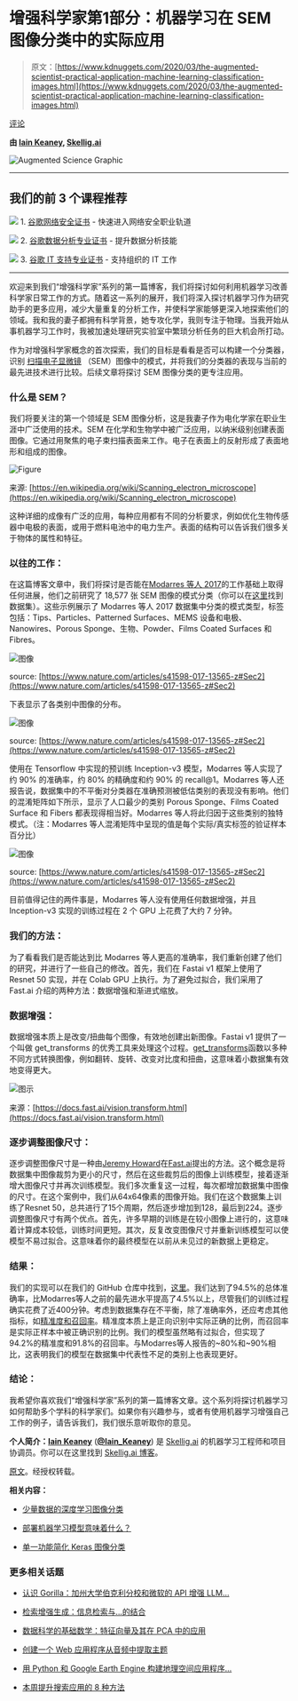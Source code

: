 # 增强科学家第1部分：机器学习在 SEM 图像分类中的实际应用

> 原文：[https://www.kdnuggets.com/2020/03/the-augmented-scientist-practical-application-machine-learning-classification-images.html](https://www.kdnuggets.com/2020/03/the-augmented-scientist-practical-application-machine-learning-classification-images.html)

[评论](#comments)

**由 [Iain Keaney](https://www.linkedin.com/in/iain-keaney-9a668b47), [Skellig.ai](https://www.skellig.ai/)**

![Augmented Science Graphic](../Images/475e10bf83a0678190e37f8e537318e8.png)

* * *

## 我们的前 3 个课程推荐

![](../Images/0244c01ba9267c002ef39d4907e0b8fb.png) 1\. [谷歌网络安全证书](https://www.kdnuggets.com/google-cybersecurity) - 快速进入网络安全职业轨道

![](../Images/e225c49c3c91745821c8c0368bf04711.png) 2\. [谷歌数据分析专业证书](https://www.kdnuggets.com/google-data-analytics) - 提升数据分析技能

![](../Images/0244c01ba9267c002ef39d4907e0b8fb.png) 3\. [谷歌 IT 支持专业证书](https://www.kdnuggets.com/google-itsupport) - 支持组织的 IT 工作

* * *

欢迎来到我们“增强科学家”系列的第一篇博客，我们将探讨如何利用机器学习改善科学家日常工作的方式。随着这一系列的展开，我们将深入探讨机器学习作为研究助手的更多应用，减少大量重复的分析工作，并使科学家能够更深入地探索他们的领域。我和我的妻子都拥有科学背景，她专攻化学，我则专注于物理。当我开始从事机器学习工作时，我被加速处理研究实验室中繁琐分析任务的巨大机会所打动。

作为对增强科学家概念的首次探索，我们的目标是看看是否可以构建一个分类器，识别 [扫描电子显微镜](https://en.wikipedia.org/wiki/Scanning_electron_microscope) （SEM）图像中的模式，并将我们的分类器的表现与当前的最先进技术进行比较。后续文章将探讨 SEM 图像分类的更专注应用。

### 什么是 SEM？

我们将要关注的第一个领域是 SEM 图像分析，这是我妻子作为电化学家在职业生涯中广泛使用的技术。SEM 在化学和生物学中被广泛应用，以纳米级别创建表面图像。它通过用聚焦的电子束扫描表面来工作。电子在表面上的反射形成了表面地形和组成的图像。

![Figure](../Images/e60e3debf9b711715a308547a15e58aa.png)

来源: [https://en.wikipedia.org/wiki/Scanning_electron_microscope](https://en.wikipedia.org/wiki/Scanning_electron_microscope)

这种详细的成像有广泛的应用，每种应用都有不同的分析要求，例如优化生物传感器中电极的表面，或用于燃料电池中的电力生产。表面的结构可以告诉我们很多关于物体的属性和特征。

### 以往的工作：

在这篇博客文章中，我们将探讨是否能在[Modarres 等人 2017](https://www.nature.com/articles/s41598-017-13565-z#Sec2)的工作基础上取得任何进展，他们之前研究了 18,577 张 SEM 图像的模式分类（你可以在[这里](https://b2share.eudat.eu/records/19cc2afd23e34b92b36a1dfd0113a89f)找到数据集）。这些示例展示了 Modarres 等人 2017 数据集中分类的模式类型，标签包括：Tips、Particles、Patterned Surfaces、MEMS 设备和电极、Nanowires、Porous Sponge、生物、Powder、Films Coated Surfaces 和 Fibres。

![图像](../Images/285f799e82ab7ee3482f1e3cfab59984.png)

source: [https://www.nature.com/articles/s41598-017-13565-z#Sec2](https://www.nature.com/articles/s41598-017-13565-z#Sec2)

下表显示了各类别中图像的分布。

![图像](../Images/fba5b29ddf02cdb4cd1a3450f3698937.png)

source: [https://www.nature.com/articles/s41598-017-13565-z#Sec2](https://www.nature.com/articles/s41598-017-13565-z#Sec2)

使用在 Tensorflow 中实现的预训练 Inception-v3 模型，Modarres 等人实现了约 90% 的准确率，约 80% 的精确度和约 90% 的 recall@1。Modarres 等人还报告说，数据集中的不平衡对分类器在准确预测被低估类别的表现没有影响。他们的混淆矩阵如下所示，显示了人口最少的类别 Porous Sponge、Films Coated Surface 和 Fibers 都表现得相当好。Modarres 等人将此归因于这些类别的独特模式。（注：Modarres 等人混淆矩阵中呈现的值是每个实际/真实标签的验证样本百分比）

![图像](../Images/ada5a524eed11450706d76ea8152fb76.png)

source: [https://www.nature.com/articles/s41598-017-13565-z#Sec2](https://www.nature.com/articles/s41598-017-13565-z#Sec2)

目前值得记住的两件事是，Modarres 等人没有使用任何数据增强，并且 Inception-v3 实现的训练过程在 2 个 GPU 上花费了大约 7 分钟。

### 我们的方法：

为了看看我们是否能达到比 Modarres 等人更高的准确率，我们重新创建了他们的研究，并进行了一些自己的修改。首先，我们在 Fastai v1 框架上使用了 Resnet 50 实现，并在 Colab GPU 上执行。为了避免过拟合，我们采用了 Fast.ai 介绍的两种方法：数据增强和渐进式缩放。

### 数据增强：

数据增强本质上是改变/扭曲每个图像，有效地创建出新图像。Fastai v1 提供了一个叫做 get_transforms 的优秀工具来处理这个过程。[get_transforms](https://docs.fast.ai/vision.transform.html)函数以多种不同方式转换图像，例如翻转、旋转、改变对比度和扭曲，这意味着小数据集有效地变得更大。

![图示](../Images/2d2d112b9a2c478b16cd2b7efcbba602.png)

来源：[https://docs.fast.ai/vision.transform.html](https://docs.fast.ai/vision.transform.html)

### 逐步调整图像尺寸：

逐步调整图像尺寸是一种由[Jeremy Howard](https://twitter.com/jeremyphoward)在[Fast.ai](https://www.fast.ai/)提出的方法。这个概念是将数据集中图像裁剪为更小的尺寸，然后在这些裁剪后的图像上训练模型，接着逐渐增大图像尺寸并再次训练模型。我们多次重复这一过程，每次都增加数据集中图像的尺寸。在这个案例中，我们从64x64像素的图像开始。我们在这个数据集上训练了Resnet 50，总共进行了15个周期，然后逐步增加到128，最后到224。逐步调整图像尺寸有两个优点。首先，许多早期的训练是在较小图像上进行的，这意味着计算成本较低，训练时间更短。其次，反复改变图像尺寸并重新训练模型可以使模型不易过拟合。这意味着你的最终模型在以前从未见过的新数据上更稳定。

### 结果：

我们的实现可以在我们的 GitHub 仓库中找到，[这里](https://github.com/skellig-ai/ikeaney.github.io/blob/master/SEM_Classification_ResNet50.ipynb)。我们达到了94.5%的总体准确率，比Modarres等人之前的最先进水平提高了4.5%以上，尽管我们的训练过程确实花费了近400分钟。考虑到数据集存在不平衡，除了准确率外，还应考虑其他指标，如[精准度和召回率](https://developers.google.com/machine-learning/crash-course/classification/precision-and-recall)。精准度本质上是正向识别中实际正确的比例，而召回率是实际正样本中被正确识别的比例。我们的模型虽然略有过拟合，但实现了94.2%的精准度和91.8%的召回率。与Modarres等人报告的~80%和~90%相比，这表明我们的模型在数据集中代表性不足的类别上也表现更好。

### 结论：

我希望你喜欢我们“增强科学家”系列的第一篇博客文章。这个系列将探讨机器学习如何帮助多个学科的科学家们。如果你有兴趣参与，或者有使用机器学习增强自己工作的例子，请告诉我们，我们很乐意听取你的意见。

**个人简介：[Iain Keaney](https://www.linkedin.com/in/iain-keaney-9a668b47)** ([**@Iain_Keaney**](https://twitter.com/Iain_Keaney)) 是 [Skellig.ai](https://www.skellig.ai/) 的机器学习工程师和项目协调员。你可以在这里找到 [Skellig.ai 博客](https://skellig-ai.github.io/)。

[原文](https://skellig-ai.github.io/2020/02/03/The-Augmented-Scientist-Part-1.html)。经授权转载。

**相关内容：**

+   [少量数据的深度学习图像分类](/2019/11/deep-learning-image-classification-less-data.html)

+   [部署机器学习模型意味着什么？](/2020/02/deploy-machine-learning-model.html)

+   [单一功能简化 Keras 图像分类](/2019/09/single-function-streamline-image-classification-keras.html)

### 更多相关话题

+   [认识 Gorilla：加州大学伯克利分校和微软的 API 增强 LLM…](https://www.kdnuggets.com/2023/06/meet-gorilla-uc-berkeley-microsoft-apiaugmented-llm-outperforms-gpt4-chatgpt-claude.html)

+   [检索增强生成：信息检索与…的结合](https://www.kdnuggets.com/retrieval-augmented-generation-where-information-retrieval-meets-text-generation)

+   [数据科学的基础数学：特征向量及其在 PCA 中的应用](https://www.kdnuggets.com/2022/06/essential-math-data-science-eigenvectors-application-pca.html)

+   [创建一个 Web 应用程序从音频中提取主题](https://www.kdnuggets.com/2023/01/creating-web-application-extract-topics-audio-python.html)

+   [用 Python 和 Google Earth Engine 构建地理空间应用程序…](https://www.kdnuggets.com/2022/03/building-geospatial-application-python-google-earth-engine-greppo.html)

+   [本周提升搜索应用的 8 种方法](https://www.kdnuggets.com/2022/09/corise-8-ways-improve-search-application-week.html)
